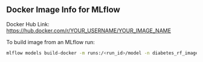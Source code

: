 ## Docker Image Info for MLflow

Docker Hub Link:
https://hub.docker.com/r/YOUR_USERNAME/YOUR_IMAGE_NAME

To build image from an MLflow run:

```bash
mlflow models build-docker -m runs:/<run_id>/model -n diabetes_rf_image
